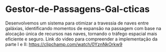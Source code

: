 # Gestor-de-Passagens-Gal-cticas
Desenvolvemos um sistema para otimizar a travessia de naves entre galáxias, identificando momentos de expansão na passagem com base na alocação única de recursos nas naves, tornando o tráfego espacial mais eficiente e seguro.
Link do video para compreender a implementação da parte I e II: https://clipchamp.com/watch/0YznNkOrkw9
